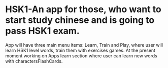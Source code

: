 # HSK1-An app for those, who want to start study chinese and is going to pass HSK1 exam. 
App will have three main menu items: Learn, Train and Play, where user will learn HSK1 level words, train them with exercises games.
At the present moment working on Apps learn section where user can learn new words with charactersFlashCards.
